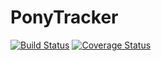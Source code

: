 PonyTracker
===========

[![Build Status](https://travis-ci.org/bouttier/ponytracker.svg?branch=master)](https://travis-ci.org/bouttier/ponytracker)
[![Coverage Status](https://coveralls.io/repos/bouttier/ponytracker/badge.png?branch=master)](https://coveralls.io/r/bouttier/ponytracker?branch=master)
